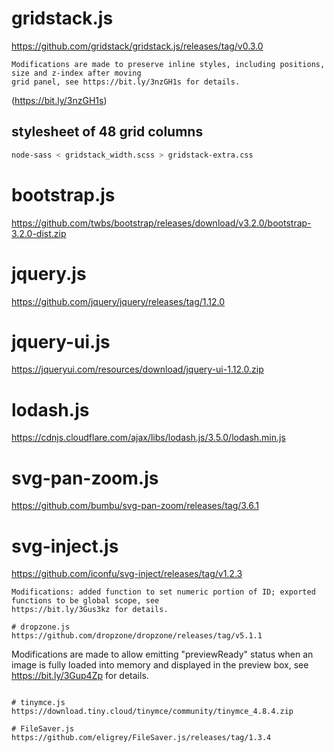 # gridstack.js
https://github.com/gridstack/gridstack.js/releases/tag/v0.3.0
```
Modifications are made to preserve inline styles, including positions, size and z-index after moving
grid panel, see https://bit.ly/3nzGH1s for details.
```
(https://bit.ly/3nzGH1s)
## stylesheet of 48 grid columns

``` bash
node-sass < gridstack_width.scss > gridstack-extra.css
```
# bootstrap.js
https://github.com/twbs/bootstrap/releases/download/v3.2.0/bootstrap-3.2.0-dist.zip

# jquery.js
https://github.com/jquery/jquery/releases/tag/1.12.0

# jquery-ui.js
https://jqueryui.com/resources/download/jquery-ui-1.12.0.zip

# lodash.js
https://cdnjs.cloudflare.com/ajax/libs/lodash.js/3.5.0/lodash.min.js

# svg-pan-zoom.js
https://github.com/bumbu/svg-pan-zoom/releases/tag/3.6.1

# svg-inject.js
https://github.com/iconfu/svg-inject/releases/tag/v1.2.3
```
Modifications: added function to set numeric portion of ID; exported functions to be global scope, see
https://bit.ly/3Gus3kz for details.

# dropzone.js
https://github.com/dropzone/dropzone/releases/tag/v5.1.1
```
Modifications are made to allow emitting "previewReady" status when an image is fully
loaded into memory and displayed in the preview box, see https://bit.ly/3Gup4Zp for details.
```

# tinymce.js
https://download.tiny.cloud/tinymce/community/tinymce_4.8.4.zip

# FileSaver.js
https://github.com/eligrey/FileSaver.js/releases/tag/1.3.4
